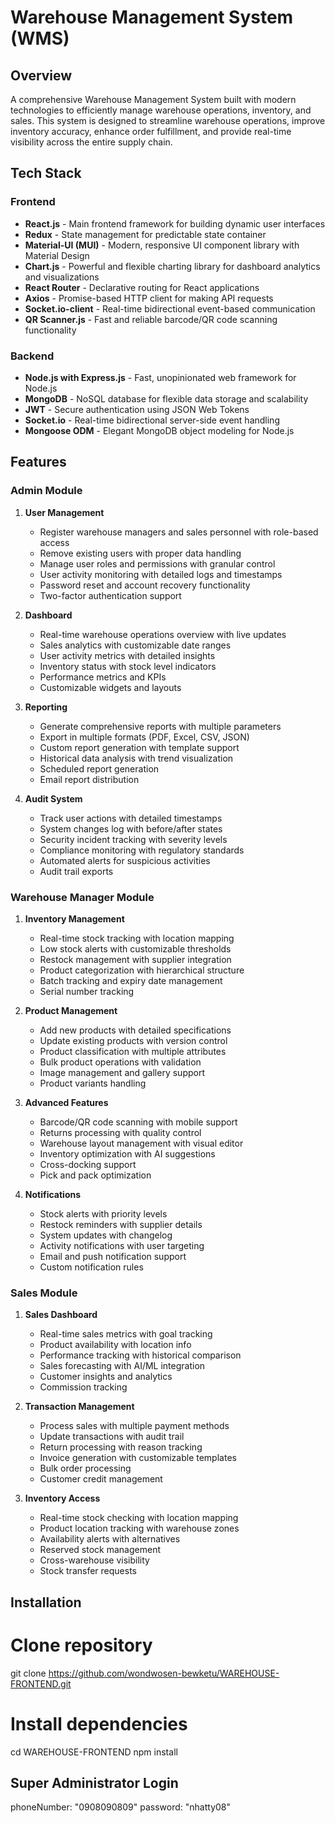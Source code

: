 
# Warehouse Management System (WMS)

## Overview
A comprehensive Warehouse Management System built with modern technologies to efficiently manage warehouse operations, inventory, and sales. This system is designed to streamline warehouse operations, improve inventory accuracy, enhance order fulfillment, and provide real-time visibility across the entire supply chain.

## Tech Stack

### Frontend
- **React.js** - Main frontend framework for building dynamic user interfaces
- **Redux** - State management for predictable state container
- **Material-UI (MUI)** - Modern, responsive UI component library with Material Design
- **Chart.js** - Powerful and flexible charting library for dashboard analytics and visualizations
- **React Router** - Declarative routing for React applications
- **Axios** - Promise-based HTTP client for making API requests
- **Socket.io-client** - Real-time bidirectional event-based communication
- **QR Scanner.js** - Fast and reliable barcode/QR code scanning functionality

### Backend
- **Node.js with Express.js** - Fast, unopinionated web framework for Node.js
- **MongoDB** - NoSQL database for flexible data storage and scalability
- **JWT** - Secure authentication using JSON Web Tokens
- **Socket.io** - Real-time bidirectional server-side event handling
- **Mongoose ODM** - Elegant MongoDB object modeling for Node.js

## Features

### Admin Module
1. **User Management**
   - Register warehouse managers and sales personnel with role-based access
   - Remove existing users with proper data handling
   - Manage user roles and permissions with granular control
   - User activity monitoring with detailed logs and timestamps
   - Password reset and account recovery functionality
   - Two-factor authentication support

2. **Dashboard**
   - Real-time warehouse operations overview with live updates
   - Sales analytics with customizable date ranges
   - User activity metrics with detailed insights
   - Inventory status with stock level indicators
   - Performance metrics and KPIs
   - Customizable widgets and layouts

3. **Reporting**
   - Generate comprehensive reports with multiple parameters
   - Export in multiple formats (PDF, Excel, CSV, JSON)
   - Custom report generation with template support
   - Historical data analysis with trend visualization
   - Scheduled report generation
   - Email report distribution

4. **Audit System**
   - Track user actions with detailed timestamps
   - System changes log with before/after states
   - Security incident tracking with severity levels
   - Compliance monitoring with regulatory standards
   - Automated alerts for suspicious activities
   - Audit trail exports

### Warehouse Manager Module
1. **Inventory Management**
   - Real-time stock tracking with location mapping
   - Low stock alerts with customizable thresholds
   - Restock management with supplier integration
   - Product categorization with hierarchical structure
   - Batch tracking and expiry date management
   - Serial number tracking

2. **Product Management**
   - Add new products with detailed specifications
   - Update existing products with version control
   - Product classification with multiple attributes
   - Bulk product operations with validation
   - Image management and gallery support
   - Product variants handling

3. **Advanced Features**
   - Barcode/QR code scanning with mobile support
   - Returns processing with quality control
   - Warehouse layout management with visual editor
   - Inventory optimization with AI suggestions
   - Cross-docking support
   - Pick and pack optimization

4. **Notifications**
   - Stock alerts with priority levels
   - Restock reminders with supplier details
   - System updates with changelog
   - Activity notifications with user targeting
   - Email and push notification support
   - Custom notification rules

### Sales Module
1. **Sales Dashboard**
   - Real-time sales metrics with goal tracking
   - Product availability with location info
   - Performance tracking with historical comparison
   - Sales forecasting with AI/ML integration
   - Customer insights and analytics
   - Commission tracking

2. **Transaction Management**
   - Process sales with multiple payment methods
   - Update transactions with audit trail
   - Return processing with reason tracking
   - Invoice generation with customizable templates
   - Bulk order processing
   - Customer credit management

3. **Inventory Access**
   - Real-time stock checking with location mapping
   - Product location tracking with warehouse zones
   - Availability alerts with alternatives
   - Reserved stock management
   - Cross-warehouse visibility
   - Stock transfer requests

## Installation


# Clone repository
git clone https://github.com/wondwosen-bewketu/WAREHOUSE-FRONTEND.git

# Install dependencies
cd WAREHOUSE-FRONTEND
npm install

## Super Administrator Login
phoneNumber: "0908090809"
password: "nhatty08"
